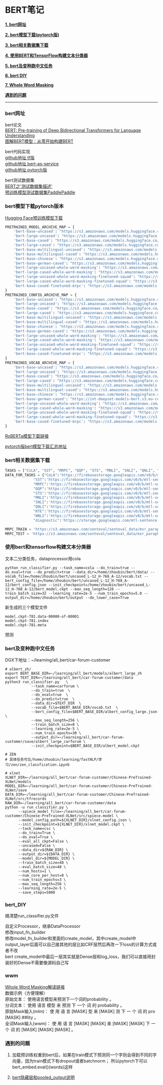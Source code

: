# BERT笔记

[**1. bert网址**](#bert网址)

[**2. bert模型下载(pytorch版)**](#bert模型下载)

[**3. bert相关数据集下载**](#bert相关数据集下载)

[**4. 使用BERT和TensorFlow构建文本分类器**](#使用bert和tensorflow构建文本分类器)

[**5. bert及变种跑中文任务**](#bert及变种跑中文任务)

[**6. bert DIY**](#bert_diy)

[**7. Whole Word Masking**](#wwm)

[**遇到的问题**](#遇到的问题)


---

### bert网址

bert论文<br>
[BERT: Pre-training of Deep Bidirectional Transformers for Language Understanding](https://arxiv.org/abs/1810.04805)<br>
[图解BERT模型：从零开始构建BERT](https://cloud.tencent.com/developer/article/1389555)<br>

bert代码实现<br>
[github地址 tf版](https://github.com/google-research/bert)<br>
[github地址 bert-as-service](https://github.com/hanxiao/bert-as-service)<br>
[github地址 pytorch版](https://github.com/codertimo/BERT-pytorch)<br>

bert测试数据集<br>
[BERT之'测试数据集描述'](https://blog.csdn.net/shuibuzhaodeshiren/article/details/87743286)<br>
[预训练模型测试数据集PaddlePaddle](https://github.com/PaddlePaddle/ERNIE/blob/develop/README.zh.md#%E6%95%B0%E6%8D%AE%E4%B8%8B%E8%BD%BD)<br>

### bert模型下载pytorch版本

[Hugging Face预训练模型下载](https://huggingface.co/hfl)<br>

```python
PRETRAINED_MODEL_ARCHIVE_MAP = {
    'bert-base-uncased': "https://s3.amazonaws.com/models.huggingface.co/bert/bert-base-uncased-pytorch_model.bin",
    'bert-large-uncased': "https://s3.amazonaws.com/models.huggingface.co/bert/bert-large-uncased-pytorch_model.bin",
    'bert-base-cased': "https://s3.amazonaws.com/models.huggingface.co/bert/bert-base-cased-pytorch_model.bin",
    'bert-large-cased': "https://s3.amazonaws.com/models.huggingface.co/bert/bert-large-cased-pytorch_model.bin",
    'bert-base-multilingual-uncased': "https://s3.amazonaws.com/models.huggingface.co/bert/bert-base-multilingual-uncased-pytorch_model.bin",
    'bert-base-multilingual-cased': "https://s3.amazonaws.com/models.huggingface.co/bert/bert-base-multilingual-cased-pytorch_model.bin",
    'bert-base-chinese': "https://s3.amazonaws.com/models.huggingface.co/bert/bert-base-chinese-pytorch_model.bin",
    'bert-base-german-cased': "https://s3.amazonaws.com/models.huggingface.co/bert/bert-base-german-cased-pytorch_model.bin",
    'bert-large-uncased-whole-word-masking': "https://s3.amazonaws.com/models.huggingface.co/bert/bert-large-uncased-whole-word-masking-pytorch_model.bin",
    'bert-large-cased-whole-word-masking': "https://s3.amazonaws.com/models.huggingface.co/bert/bert-large-cased-whole-word-masking-pytorch_model.bin",
    'bert-large-uncased-whole-word-masking-finetuned-squad': "https://s3.amazonaws.com/models.huggingface.co/bert/bert-large-uncased-whole-word-masking-finetuned-squad-pytorch_model.bin",
    'bert-large-cased-whole-word-masking-finetuned-squad': "https://s3.amazonaws.com/models.huggingface.co/bert/bert-large-cased-whole-word-masking-finetuned-squad-pytorch_model.bin",
    'bert-base-cased-finetuned-mrpc': "https://s3.amazonaws.com/models.huggingface.co/bert/bert-base-cased-finetuned-mrpc-pytorch_model.bin",
}
PRETRAINED_CONFIG_ARCHIVE_MAP = {
    'bert-base-uncased': "https://s3.amazonaws.com/models.huggingface.co/bert/bert-base-uncased-config.json",
    'bert-large-uncased': "https://s3.amazonaws.com/models.huggingface.co/bert/bert-large-uncased-config.json",
    'bert-base-cased': "https://s3.amazonaws.com/models.huggingface.co/bert/bert-base-cased-config.json",
    'bert-large-cased': "https://s3.amazonaws.com/models.huggingface.co/bert/bert-large-cased-config.json",
    'bert-base-multilingual-uncased': "https://s3.amazonaws.com/models.huggingface.co/bert/bert-base-multilingual-uncased-config.json",
    'bert-base-multilingual-cased': "https://s3.amazonaws.com/models.huggingface.co/bert/bert-base-multilingual-cased-config.json",
    'bert-base-chinese': "https://s3.amazonaws.com/models.huggingface.co/bert/bert-base-chinese-config.json",
    'bert-base-german-cased': "https://s3.amazonaws.com/models.huggingface.co/bert/bert-base-german-cased-config.json",
    'bert-large-uncased-whole-word-masking': "https://s3.amazonaws.com/models.huggingface.co/bert/bert-large-uncased-whole-word-masking-config.json",
    'bert-large-cased-whole-word-masking': "https://s3.amazonaws.com/models.huggingface.co/bert/bert-large-cased-whole-word-masking-config.json",
    'bert-large-uncased-whole-word-masking-finetuned-squad': "https://s3.amazonaws.com/models.huggingface.co/bert/bert-large-uncased-whole-word-masking-finetuned-squad-config.json",
    'bert-large-cased-whole-word-masking-finetuned-squad': "https://s3.amazonaws.com/models.huggingface.co/bert/bert-large-cased-whole-word-masking-finetuned-squad-config.json",
    'bert-base-cased-finetuned-mrpc': "https://s3.amazonaws.com/models.huggingface.co/bert/bert-base-cased-finetuned-mrpc-config.json",
}
PRETRAINED_VOCAB_ARCHIVE_MAP = {
    'bert-base-uncased': "https://s3.amazonaws.com/models.huggingface.co/bert/bert-base-uncased-vocab.txt",
    'bert-large-uncased': "https://s3.amazonaws.com/models.huggingface.co/bert/bert-large-uncased-vocab.txt",
    'bert-base-cased': "https://s3.amazonaws.com/models.huggingface.co/bert/bert-base-cased-vocab.txt",
    'bert-large-cased': "https://s3.amazonaws.com/models.huggingface.co/bert/bert-large-cased-vocab.txt",
    'bert-base-multilingual-uncased': "https://s3.amazonaws.com/models.huggingface.co/bert/bert-base-multilingual-uncased-vocab.txt",
    'bert-base-multilingual-cased': "https://s3.amazonaws.com/models.huggingface.co/bert/bert-base-multilingual-cased-vocab.txt",
    'bert-base-chinese': "https://s3.amazonaws.com/models.huggingface.co/bert/bert-base-chinese-vocab.txt",
    'bert-base-german-cased': "https://int-deepset-models-bert.s3.eu-central-1.amazonaws.com/pytorch/bert-base-german-cased-vocab.txt",
    'bert-large-uncased-whole-word-masking': "https://s3.amazonaws.com/models.huggingface.co/bert/bert-large-uncased-whole-word-masking-vocab.txt",
    'bert-large-cased-whole-word-masking': "https://s3.amazonaws.com/models.huggingface.co/bert/bert-large-cased-whole-word-masking-vocab.txt",
    'bert-large-uncased-whole-word-masking-finetuned-squad': "https://s3.amazonaws.com/models.huggingface.co/bert/bert-large-uncased-whole-word-masking-finetuned-squad-vocab.txt",
    'bert-large-cased-whole-word-masking-finetuned-squad': "https://s3.amazonaws.com/models.huggingface.co/bert/bert-large-cased-whole-word-masking-finetuned-squad-vocab.txt",
    'bert-base-cased-finetuned-mrpc': "https://s3.amazonaws.com/models.huggingface.co/bert/bert-base-cased-finetuned-mrpc-vocab.txt",
}
```

[RoBERTa模型下载链接](https://github.com/ymcui/Chinese-BERT-wwm#%E4%B8%AD%E6%96%87%E6%A8%A1%E5%9E%8B%E4%B8%8B%E8%BD%BD)<br>

[pytorch版bert模型下载汇总地址](https://docs.qq.com/sheet/DVnpkTnF6VW9UeXdh?c=C4A0A0&tab=BB08J2)


### bert相关数据集下载

```python
TASKS = ["CoLA", "SST", "MRPC", "QQP", "STS", "MNLI", "SNLI", "QNLI", "RTE", "WNLI", "diagnostic"]
DATA_FOR_TASKS = {"CoLA":'https://firebasestorage.googleapis.com/v0/b/mtl-sentence-representations.appspot.com/o/data%2FCoLA.zip?alt=media&token=46d5e637-3411-4188-bc44-5809b5bfb5f4',
             "SST":'https://firebasestorage.googleapis.com/v0/b/mtl-sentence-representations.appspot.com/o/data%2FSST-2.zip?alt=media&token=aabc5f6b-e466-44a2-b9b4-cf6337f84ac8',
             "MRPC":'https://firebasestorage.googleapis.com/v0/b/mtl-sentence-representations.appspot.com/o/data%2Fmrpc_dev_ids.tsv?alt=media&token=ec5c0836-31d5-48f4-b431-7480817f1adc',
             "QQP":'https://firebasestorage.googleapis.com/v0/b/mtl-sentence-representations.appspot.com/o/data%2FQQP.zip?alt=media&token=700c6acf-160d-4d89-81d1-de4191d02cb5',
             "STS":'https://firebasestorage.googleapis.com/v0/b/mtl-sentence-representations.appspot.com/o/data%2FSTS-B.zip?alt=media&token=bddb94a7-8706-4e0d-a694-1109e12273b5',
             "MNLI":'https://firebasestorage.googleapis.com/v0/b/mtl-sentence-representations.appspot.com/o/data%2FMNLI.zip?alt=media&token=50329ea1-e339-40e2-809c-10c40afff3ce',
             "SNLI":'https://firebasestorage.googleapis.com/v0/b/mtl-sentence-representations.appspot.com/o/data%2FSNLI.zip?alt=media&token=4afcfbb2-ff0c-4b2d-a09a-dbf07926f4df',
             "QNLI":'https://firebasestorage.googleapis.com/v0/b/mtl-sentence-representations.appspot.com/o/data%2FQNLI.zip?alt=media&token=c24cad61-f2df-4f04-9ab6-aa576fa829d0',
             "RTE":'https://firebasestorage.googleapis.com/v0/b/mtl-sentence-representations.appspot.com/o/data%2FRTE.zip?alt=media&token=5efa7e85-a0bb-4f19-8ea2-9e1840f077fb',
             "WNLI":'https://firebasestorage.googleapis.com/v0/b/mtl-sentence-representations.appspot.com/o/data%2FWNLI.zip?alt=media&token=068ad0a0-ded7-4bd7-99a5-5e00222e0faf',
             "diagnostic":'https://storage.googleapis.com/mtl-sentence-representations.appspot.com/tsvsWithoutLabels%2FAX.tsv?GoogleAccessId=firebase-adminsdk-0khhl@mtl-sentence-representations.iam.gserviceaccount.com&Expires=2498860800&Signature=DuQ2CSPt2Yfre0C%2BiISrVYrIFaZH1Lc7hBVZDD4ZyR7fZYOMNOUGpi8QxBmTNOrNPjR3z1cggo7WXFfrgECP6FBJSsURv8Ybrue8Ypt%2FTPxbuJ0Xc2FhDi%2BarnecCBFO77RSbfuz%2Bs95hRrYhTnByqu3U%2FYZPaj3tZt5QdfpH2IUROY8LiBXoXS46LE%2FgOQc%2FKN%2BA9SoscRDYsnxHfG0IjXGwHN%2Bf88q6hOmAxeNPx6moDulUF6XMUAaXCSFU%2BnRO2RDL9CapWxj%2BDl7syNyHhB7987hZ80B%2FwFkQ3MEs8auvt5XW1%2Bd4aCU7ytgM69r8JDCwibfhZxpaa4gd50QXQ%3D%3D'}

MRPC_TRAIN = 'https://s3.amazonaws.com/senteval/senteval_data/msr_paraphrase_train.txt'
MRPC_TEST = 'https://s3.amazonaws.com/senteval/senteval_data/msr_paraphrase_test.txt'

```

### 使用bert和tensorflow构建文本分类器

文本二分类任务，dataprocessor用cola<br>
```shell
python run_classifier.py --task_name=cola --do_train=true --do_eval=true --do_predict=true --data_dir=/home/zhoubin/bert/data/ --vocab_file=/home/zhoubin/bert/uncased_L-12_H-768_A-12/vocab.txt --bert_config_file=/home/zhoubin/bert/uncased_L-12_H-768_A-12/bert_config.json --init_checkpoint=/home/zhoubin/bert/uncased_L-12_H-768_A-12/bert_model.ckpt --max_seq_length=128 --train_batch_size=32 --learning_rate=2e-5 --num_train_epochs=5.0 --output_dir=/home/zhoubin/bert/output --do_lower_case=True
```

新生成的三个模型文件<br>
```shell
model.ckpt-781.data-00000-of-00001
model.ckpt-781.index
model.ckpt-781.meta
```

预测<br>


### bert及变种跑中文任务

DGX下地址：~/learning/all_bert/car-forum-customer<br>
```shell
# albert_zh/
export BERT_BASE_DIR=~/learning/all_bert/models/albert_large_zh
export TEXT_DIR=~/learning/all_bert/car-forum-customer/data
python3 run_classifier.py   \
            --task_name=carforum \
            --do_train=true  \
            --do_eval=true  \
            --do_predict=true  \
            --data_dir=$TEXT_DIR  \
            --vocab_file=$BERT_BASE_DIR/vocab.txt  \
            --bert_config_file=$BERT_BASE_DIR/albert_config_large.json \
            --max_seq_length=256 \
            --train_batch_size=8 \
            --learning_rate=2e-5 \
            --num_train_epochs=30 \
            --output_dir=~/learning/all_bert/car-forum-customer/save/albert_large_carforum \
            --init_checkpoint=$BERT_BASE_DIR/albert_model.ckpt

# ZEN
# 具体任务可见/home/zhoubin/learning/fastNLP/学习/zen/zen_classfication.ipynb

# xlnet
XLNET_DIR=~/learning/all_bert/car-forum-customer/Chinese-PreTrained-XLNet/models
MODEL_DIR=~/learning/all_bert/car-forum-customer/Chinese-PreTrained-XLNet/save
DATA_DIR=~/learning/all_bert/car-forum-customer/Chinese-PreTrained-XLNet/src/tfrecords
RAW_DIR=~/learning/all_bert/car-forum-customer/data
python -u run_classifier.py \
      --spiece_model_file=~/learning/all_bert/car-forum-customer/Chinese-PreTrained-XLNet/src/spiece.model \
      --model_config_path=${XLNET_DIR}/xlnet_config.json \
      --init_checkpoint=${XLNET_DIR}/xlnet_model.ckpt \
      --task_name=csc \
      --do_train=True \
      --do_eval=True \
      --eval_all_ckpt=False \
      --uncased=False \
      --data_dir=${RAW_DIR} \
      --output_dir=${DATA_DIR} \
      --model_dir=${MODEL_DIR} \
      --train_batch_size=48 \
      --eval_batch_size=48 \
      --num_hosts=1 \
      --num_core_per_host=8 \
      --num_train_epochs=3 \
      --max_seq_length=256 \
      --learning_rate=2e-5 \
      --save_steps=5000
```


### bert_DIY

搞清楚run_classifier.py文件

自定义Processor，继承DataProcessor<br>
修改input_fn_builder<br>
修改model_fn_builder和里面的create_model，其中create_model中output_layer后面可以自己接其他的层比如CRF层然后再改一下loss的计算方式或者不改<br>
bert create_model中最后一层其实就是Dense层和log_loss，我们可以直接用封装好的Dense不需要像源码自己写

### wwm

[Whole Word Masking解读链接](https://blog.csdn.net/qq_40691189/article/details/125821262)<br>
数据示例（方便理解）<br>
原始文本： 使用语言模型来预测下一个词的probability 。<br>
分词文本： 使用 语言 模型 来 预测 下 一个 词 的 probability 。<br>
原始Mask输入(mlm)： 使 用 语 言 [MASK] 型 来 [MASK] 测 下 一 个 词 的 pro [MASK] ##lity 。<br>
全词Mask输入(wwm)： 使 用 语 言 [MASK] [MASK] 来 [MASK] [MASK] 下 一 个 词 的 [MASK] [MASK] [MASK] 。<br>




### 遇到的问题

1. 加载预训练权重到bert后，如果在train模式下预测同一个字则会得到不同的字向量，因为train模式下有dropout或者batchnorm；
所以pytorch下可以bert_embed.eval()(words)这样

2. [bert隐藏层和pooled_output说明](https://blog.csdn.net/cpluss/article/details/88418176)
